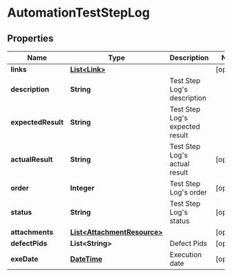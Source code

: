 
# AutomationTestStepLog

## Properties
Name | Type | Description | Notes
------------ | ------------- | ------------- | -------------
**links** | [**List&lt;Link&gt;**](Link.md) |  |  [optional]
**description** | **String** | Test Step Log&#39;s description | 
**expectedResult** | **String** | Test Step Log&#39;s expected result | 
**actualResult** | **String** | Test Step Log&#39;s actual result |  [optional]
**order** | **Integer** | Test Step Log&#39;s order |  [optional]
**status** | **String** | Test Step Log&#39;s status |  [optional]
**attachments** | [**List&lt;AttachmentResource&gt;**](AttachmentResource.md) |  |  [optional]
**defectPids** | **List&lt;String&gt;** | Defect Pids |  [optional]
**exeDate** | [**DateTime**](DateTime.md) | Execution date |  [optional]



